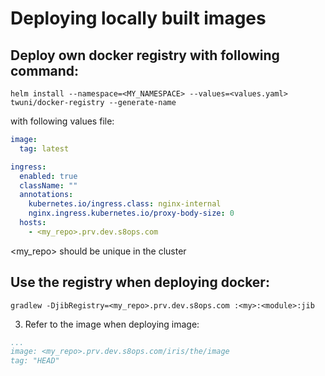 # Deploying locally built images

## Deploy own docker registry with following command:

`helm install --namespace=<MY_NAMESPACE> --values=<values.yaml> twuni/docker-registry --generate-name`

with following values file:

```yaml
image:
  tag: latest

ingress:
  enabled: true
  className: ""
  annotations:
    kubernetes.io/ingress.class: nginx-internal
    nginx.ingress.kubernetes.io/proxy-body-size: 0
  hosts:
    - <my_repo>.prv.dev.s8ops.com

```

<my_repo> should be unique in the cluster

## Use the registry when deploying docker:

```
gradlew -DjibRegistry=<my_repo>.prv.dev.s8ops.com :<my>:<module>:jib
```

3. Refer to the image when deploying image:

```yaml
...
image: <my_repo>.prv.dev.s8ops.com/iris/the/image
tag: "HEAD"
```
